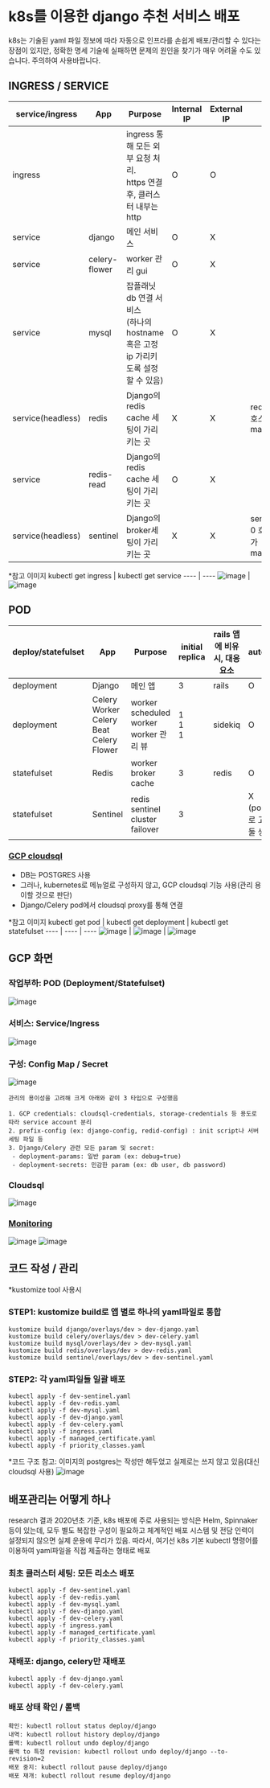 # k8s를 이용한 django 추천 서비스 배포

k8s는 기술된 yaml 파일 정보에 따라 자동으로 인프라를 손쉽게 배포/관리할 수 있다는 장점이 있지만, 정확한 명세 기술에 실패하면 문제의 원인을 찾기가 매우 어려울 수도 있습니다. 주의하여 사용바랍니다.

## INGRESS / SERVICE
service/ingress | App | Purpose | Internal IP | External IP | etc
---- | ---- | ---- | ---- | ---- | ----
ingress | | ingress 통해 모든 외부 요청 처리.<br/>https 연결 후, 클러스터 내부는 http | O | O |
service | django | 메인 서비스 | O | X |
service | celery-flower | worker 관리 gui | O | X |
service | mysql | 잡플래닛 db 연결 서비스<br/>(하나의 hostname 혹은 고정 ip 가리키도록 설정 할 수 있음) | O | X |
service(headless) | redis | Django의 redis cache 세팅이 가리키는 곳 | X | X | redis-0 호스트가 master
service | redis-read | Django의 redis cache 세팅이 가리키는 곳 | O | X |
service(headless) | sentinel | Django의 broker세팅이 가리키는 곳 | X | X | sentinel-0 호스트가 master

*참고 이미지
kubectl get ingress | kubectl get service
---- | ----
![image](https://user-images.githubusercontent.com/16386947/119745062-5690d100-bec8-11eb-98d1-f9532b980c02.png) | ![image](https://user-images.githubusercontent.com/16386947/119745069-5a245800-bec8-11eb-90fd-5eb23244a4a3.png)


## POD
deploy/statefulset | App | Purpose | initial replica | rails 앱에 비유시, 대응 요소 | autoscale
---- | ---- | ---- | ---- | ---- | ----
deployment | Django | 메인 앱 | 3 | rails | O
deployment | Celery Worker<br/>Celery Beat<br/>Celery Flower | worker<br/>scheduled worker<br/>worker 관리 뷰 | 1<br/>1<br/>1 | sidekiq | O
statefulset | Redis | worker broker<br/>cache | 3 | redis | O
statefulset | Sentinel | redis sentinel<br/>cluster failover | 3 | | X<br/>(pod 3개로 고정해둘 생각)

### [GCP cloudsql](https://cloud.google.com/sql/docs/postgres/sql-proxy?hl=ko)
- DB는 POSTGRES 사용
- 그러나, kubernetes로 메뉴얼로 구성하지 않고, GCP cloudsql 기능 사용(관리 용이할 것으로 판단)
- Django/Celery pod에서 cloudsql proxy를 통해 연결

*참고 이미지
kubectl get pod | kubectl get deployment | kubectl get statefulset
---- | ---- | ---- 
![image](https://user-images.githubusercontent.com/16386947/119745074-5ee90c00-bec8-11eb-8d13-620f504f552a.png) | ![image](https://user-images.githubusercontent.com/16386947/119745077-614b6600-bec8-11eb-984e-2126075529f3.png) | ![image](https://user-images.githubusercontent.com/16386947/119745081-63adc000-bec8-11eb-981f-f7e37eab298f.png)

## GCP 화면

### 작업부하: POD (Deployment/Statefulset)
![image](https://user-images.githubusercontent.com/16386947/119745092-67414700-bec8-11eb-8f77-d11a28ba4e1b.png)

### 서비스: Service/Ingress
![image](https://user-images.githubusercontent.com/16386947/119745094-69a3a100-bec8-11eb-90a6-5b2f425e549f.png)

### 구성: Config Map / Secret
![image](https://user-images.githubusercontent.com/16386947/119745102-6c9e9180-bec8-11eb-8336-593eed10a20b.png)

```
관리의 용이성을 고려해 크게 아래와 같이 3 타입으로 구성했음

1. GCP credentials: cloudsql-credentials, storage-credentials 등 용도로 따라 service account 분리
2. prefix-config (ex: django-config, redid-config) : init script나 서버 세팅 파일 등
3. Django/Celery 관련 모든 param 및 secret:
 - deployment-params: 일반 param (ex: debug=true)
 - deployment-secrets: 민감한 param (ex: db user, db password)
```

### Cloudsql
![image](https://user-images.githubusercontent.com/16386947/119745110-6f00eb80-bec8-11eb-8c35-29209b6d3cce.png)

### [Monitoring](https://console.cloud.google.com/monitoring/dashboards/resourceList/kubernetes)
![image](https://user-images.githubusercontent.com/16386947/119745115-71634580-bec8-11eb-883d-f6c96585dacd.png)
![image](https://user-images.githubusercontent.com/16386947/119745118-745e3600-bec8-11eb-8682-43c2968c67c2.png)

## 코드 작성 / 관리
*kustomize tool 사용시

### STEP1: kustomize build로 앱 별로 하나의 yaml파일로 통합
```
kustomize build django/overlays/dev > dev-django.yaml
kustomize build celery/overlays/dev > dev-celery.yaml
kustomize build mysql/overlays/dev > dev-mysql.yaml
kustomize build redis/overlays/dev > dev-redis.yaml
kustomize build sentinel/overlays/dev > dev-sentinel.yaml
```

### STEP2: 각 yaml파일들 일괄 배포
```
kubectl apply -f dev-sentinel.yaml
kubectl apply -f dev-redis.yaml
kubectl apply -f dev-mysql.yaml
kubectl apply -f dev-django.yaml
kubectl apply -f dev-celery.yaml
kubectl apply -f ingress.yaml
kubectl apply -f managed_certificate.yaml
kubectl apply -f priority_classes.yaml
```
*코드 구조
참고: 이미지의 postgres는 작성만 해두었고 실제로는 쓰지 않고 있음(대신 cloudsql  사용)
![image](https://user-images.githubusercontent.com/16386947/119745126-77592680-bec8-11eb-8a41-796f835573cd.png)

## 배포관리는 어떻게 하나
research 결과 2020년초 기준, k8s 배포에 주로 사용되는 방식은 Helm, Spinnaker 등이 있는데,
모두 별도 복잡한 구성이 필요하고 체계적인 배포 시스템 및 전담 인력이 설정되지 않으면 실제 운용에 무리가 있음.
따라서, 여기선 k8s 기본 kubectl 명령어를 이용하여 yaml파일을 직접 제출하는 형태로 배포

### 최초 클러스터 세팅: 모든 리소스 배포
```
kubectl apply -f dev-sentinel.yaml
kubectl apply -f dev-redis.yaml
kubectl apply -f dev-mysql.yaml
kubectl apply -f dev-django.yaml
kubectl apply -f dev-celery.yaml
kubectl apply -f ingress.yaml
kubectl apply -f managed_certificate.yaml
kubectl apply -f priority_classes.yaml
```

### 재배포: django, celery만 재배포
```
kubectl apply -f dev-django.yaml
kubectl apply -f dev-celery.yaml
```

### 배포 상태 확인 / 롤백
```
확인: kubectl rollout status deploy/django
내역: kubectl rollout history deploy/django
롤백: kubectl rollout undo deploy/django
롤백 to 특정 revision: kubectl rollout undo deploy/django --to-revision=2
배포 중지: kubectl rollout pause deploy/django
배포 재개: kubectl rollout resume deploy/django
```
